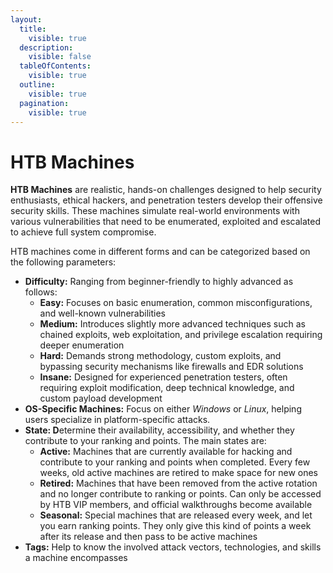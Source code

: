 ```yaml
---
layout:
  title:
    visible: true
  description:
    visible: false
  tableOfContents:
    visible: true
  outline:
    visible: true
  pagination:
    visible: true
---
```


# HTB Machines

**HTB Machines** are realistic, hands-on challenges designed to help security enthusiasts, ethical hackers, and penetration testers develop their offensive security skills. These machines simulate real-world environments with various vulnerabilities that need to be enumerated, exploited and escalated to achieve full system compromise.

HTB machines come in different forms and can be categorized based on the following parameters:

* **Difficulty:** Ranging from beginner-friendly to highly advanced as follows:
  * **Easy:** Focuses on basic enumeration, common misconfigurations, and well-known vulnerabilities
  * **Medium:** Introduces slightly more advanced techniques such as chained exploits, web exploitation, and privilege escalation requiring deeper enumeration
  * **Hard:** Demands strong methodology, custom exploits, and bypassing security mechanisms like firewalls and EDR solutions
  * **Insane:** Designed for experienced penetration testers, often requiring exploit modification, deep technical knowledge, and custom payload development
* **OS-Specific Machines:** Focus on either _Windows_ or _Linux_, helping users specialize in platform-specific attacks.
* **State: D**etermine their availability, accessibility, and whether they contribute to your ranking and points. The main states are:
  * **Active:** Machines that are currently available for hacking and contribute to your ranking and points when completed. Every few weeks, old active machines are retired to make space for new ones
  * **Retired:** Machines that have been removed from the active rotation and no longer contribute to ranking or points. Can only be accessed by HTB VIP members, and official walkthroughs become available
  * **Seasonal:** Special machines that are released every week, and let you earn ranking points. They only give this kind of points a week after its release and then pass to be active machines
* **Tags:** Help to know the involved attack vectors, technologies, and skills a machine encompasses
